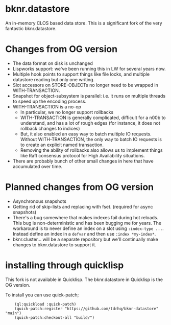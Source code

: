 # bknr.datastore

An in-memory CLOS based data store. This is a significant fork of the
very fantastic bknr.datastore.

# Changes from OG version

* The data format on disk is unchanged
* Lispworks support: we've been running this in LW for several years now.
* Multiple hook points to support things like file locks, and multiple datastore reading but only one writing.
* Slot accessors on STORE-OBJECTs no longer need to be wrapped in WITH-TRANSACTION.
* Snapshot for object-subsystem is parallel: i.e. it runs on multiple threads to speed up the encoding process.
* WITH-TRANSACTION is a no-op
  - In particular, we no longer support rollbacks
  - WITH-TRANSACTION is generally complicated, difficult for a n00b to understand, and has a lot of rough edges (for instance, it does not rollback changes to indices)
  - But, it also enabled an easy way to batch multiple IO requests. Without WITH-TRANSACTION, the only way to batch IO requests is to create an explicit named transaction.
  - Removing the ability of rollbacks also allows us to implement things like Raft consensus protocol for High Availability situations.
* There are probably bunch of other small changes in here that have accumulated over time.

# Planned changes from OG version

* Asynchronous snapshots
* Getting rid of skip-lists and replacing with fset. (required for async snapshots)
* There's a bug somewhere that makes indexes fail during hot reloads. This bug is non-deterministic and has been bugging me for years. The workaround is to never define an index on a slot using `:index-type ...`. Instead define an index in a `defvar` and then use `:index *my-index*`.
* bknr.cluster... will be a separate repository but we'll continually make changes to bknr.datastore to support it.

# installing through quicklisp

This fork is not available in Quicklisp. The bknr.datastore in Quicklisp is the OG version.

To install you can use quick-patch;

```
    (ql:quickload :quick-patch)
    (quick-patch:register "https://github.com/tdrhq/bknr-datastore" "main")
    (quick-patch:checkout-all "build/")
```
